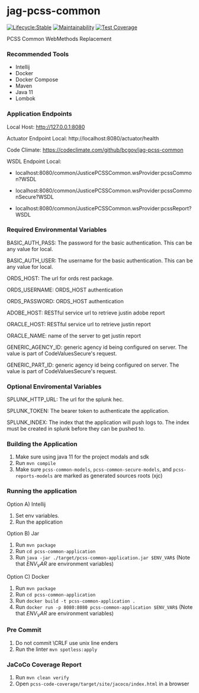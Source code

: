 # jag-pcss-common

[![Lifecycle:Stable](https://img.shields.io/badge/Lifecycle-Stable-97ca00)](https://github.com/bcgov/jag-pcss-common)
[![Maintainability](https://api.codeclimate.com/v1/badges/a492f352f279a2d1621e/maintainability)](https://codeclimate.com/github/bcgov/jag-pcss-common/maintainability)
[![Test Coverage](https://api.codeclimate.com/v1/badges/a492f352f279a2d1621e/test_coverage)](https://codeclimate.com/github/bcgov/jag-pcss-common/test_coverage)

PCSS Common WebMethods Replacement

### Recommended Tools
* Intellij
* Docker
* Docker Compose
* Maven
* Java 11
* Lombok

### Application Endpoints

Local Host: http://127.0.0.1:8080

Actuator Endpoint Local: http://localhost:8080/actuator/health

Code Climate: https://codeclimate.com/github/bcgov/jag-pcss-common

WSDL Endpoint Local:
* localhost:8080/common/JusticePCSSCommon.wsProvider:pcssCommon?WSDL

* localhost:8080/common/JusticePCSSCommon.wsProvider:pcssCommonSecure?WSDL

* localhost:8080/common/JusticePCSSCommon.wsProvider:pcssReport?WSDL


### Required Environmental Variables

BASIC_AUTH_PASS: The password for the basic authentication. This can be any value for local.

BASIC_AUTH_USER: The username for the basic authentication. This can be any value for local.

ORDS_HOST: The url for ords rest package.

ORDS_USERNAME: ORDS_HOST authentication

ORDS_PASSWORD: ORDS_HOST authentication

ADOBE_HOST: RESTful service url to retrieve justin adobe report

ORACLE_HOST: RESTful service url to retrieve justin report

ORACLE_NAME: name of the server to get justin report

GENERIC_AGENCY_ID: generic agency id being configured on server. The value is part of CodeValuesSecure's request.

GENERIC_PART_ID: generic agency id being configured on server. The value is part of CodeValuesSecure's request.

### Optional Enviromental Variables
SPLUNK_HTTP_URL: The url for the splunk hec.

SPLUNK_TOKEN: The bearer token to authenticate the application.

SPLUNK_INDEX: The index that the application will push logs to. The index must be created in splunk
before they can be pushed to.

### Building the Application
1) Make sure using java 11 for the project modals and sdk
2) Run ```mvn compile```
3) Make sure ```pcss-common-models```, ```pcss-common-secure-models```, and ```pcss-reports-models``` are marked as generated sources roots (xjc)

### Running the application
Option A) Intellij
1) Set env variables.
2) Run the application

Option B) Jar
1) Run ```mvn package```
2) Run ```cd pcss-common-application```
3) Run ```java -jar ./target/pcss-common-application.jar $ENV_VAR$```  (Note that $ENV_VAR$ are environment variables)

Option C) Docker
1) Run ```mvn package```
2) Run ```cd pcss-common-application```
3) Run ```docker build -t pcss-common-application .```
4) Run ```docker run -p 8080:8080 pcss-common-application $ENV_VAR$```  (Note that $ENV_VAR$ are environment variables)

### Pre Commit
1) Do not commit \CRLF use unix line enders
2) Run the linter ```mvn spotless:apply```

### JaCoCo Coverage Report
1) Run ```mvn clean verify```
2) Open ```pcss-code-coverage/target/site/jacoco/index.html``` in a browser
